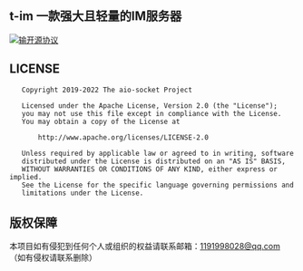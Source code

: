 ## t-im 一款强大且轻量的IM服务器

[![输开源协议](https://img.shields.io/badge/License-Apache--2.0-brightgreen.svg "Apache")](https://www.apache.org/licenses/LICENSE-2.0)


## LICENSE

~~~
   Copyright 2019-2022 The aio-socket Project

   Licensed under the Apache License, Version 2.0 (the "License");
   you may not use this file except in compliance with the License.
   You may obtain a copy of the License at

       http://www.apache.org/licenses/LICENSE-2.0

   Unless required by applicable law or agreed to in writing, software
   distributed under the License is distributed on an "AS IS" BASIS,
   WITHOUT WARRANTIES OR CONDITIONS OF ANY KIND, either express or implied.
   See the License for the specific language governing permissions and
   limitations under the License.
~~~


## 版权保障

   本项目如有侵犯到任何个人或组织的权益请联系邮箱：1191998028@qq.com （如有侵权请联系删除）